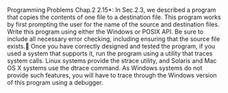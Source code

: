 Programming Problems
Chap.2
2.15*:
In Sec.2.3, we described a program that copies the contents of one file to a destination file. 
This program works by first prompting the user for the name of the source and destination files.
Write this program using either the Windows or POSIX API.
Be sure to include all necessary error checking, including ensuring that the source file exists.
Once you have correctly designed and tested the program, if you used a system that supports it, run the program using a utility that traces system calls.
Linux systems provide the strace utility, and Solaris and Mac OS X systems use the dtrace command.
As Windows systems do not provide such features, you will have to trace through the Windows version of this program using a debugger.